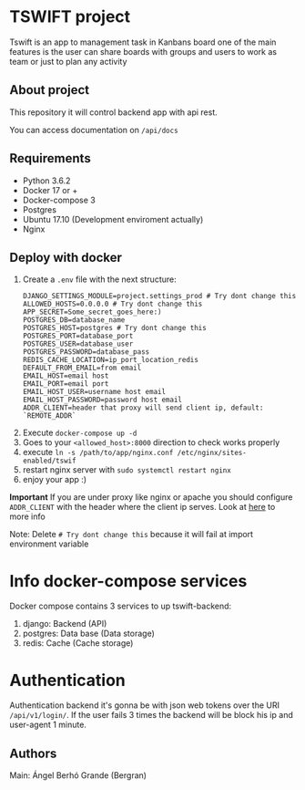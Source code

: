 # TSWIFT project

Tswift is an app to management task in Kanbans board
one of the main features is the user can share
boards with groups and users to work as team or just
to plan any activity

## About project

This repository it will control backend app
with api rest.

You can access documentation on `/api/docs`

## Requirements

* Python 3.6.2
* Docker 17 or +
* Docker-compose 3
* Postgres
* Ubuntu 17.10 (Development enviroment actually)
* Nginx

## Deploy with docker

1. Create a `.env` file with the next structure:
    ```
    DJANGO_SETTINGS_MODULE=project.settings_prod # Try dont change this
    ALLOWED_HOSTS=0.0.0.0 # Try dont change this
    APP_SECRET=Some_secret_goes_here:)
    POSTGRES_DB=database_name
    POSTGRES_HOST=postgres # Try dont change this
    POSTGRES_PORT=database_port
    POSTGRES_USER=database_user
    POSTGRES_PASSWORD=database_pass
    REDIS_CACHE_LOCATION=ip_port_location_redis
    DEFAULT_FROM_EMAIL=from email
    EMAIL_HOST=email host
    EMAIL_PORT=email port
    EMAIL_HOST_USER=username host email
    EMAIL_HOST_PASSWORD=password host email
    ADDR_CLIENT=header that proxy will send client ip, default: `REMOTE_ADDR`
    ```
2. Execute `docker-compose up -d`
3. Goes to your `<allowed_host>:8000` direction to check works properly
4. execute `ln -s /path/to/app/nginx.conf /etc/nginx/sites-enabled/tswif`
5. restart nginx server with `sudo systemctl restart nginx`
6. enjoy your app :)

**Important** If you are under proxy like nginx or apache you should configure
`ADDR_CLIENT` with the header where the client ip serves. Look at
[here](https://docs.djangoproject.com/en/2.0/ref/request-response/#django.http.HttpRequest.META) to more info


Note: Delete `# Try dont change this` because it will fail at import
environment variable

# Info docker-compose services
Docker compose contains 3 services to up tswift-backend:

1. django: Backend (API)
2. postgres: Data base (Data storage)
3. redis: Cache (Cache storage)

# Authentication

Authentication backend it's gonna be with json web tokens over the URI
`/api/v1/login/`. If the user fails 3 times the backend will be block
his ip and user-agent 1 minute.


## Authors

Main: Ángel Berhó Grande (Bergran)